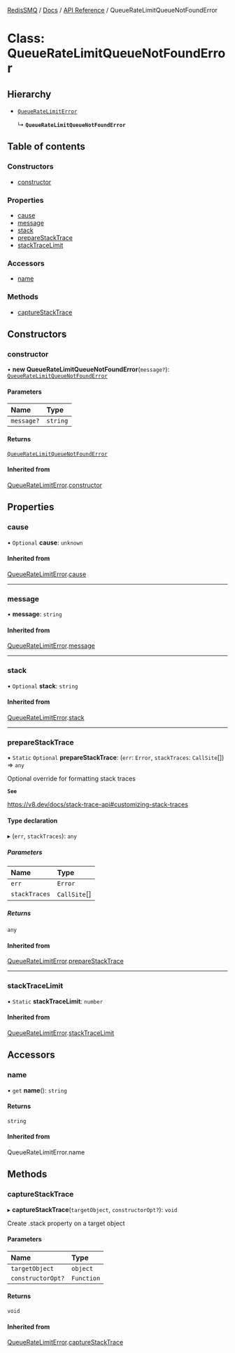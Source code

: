 [RedisSMQ](../../../README.md) / [Docs](../../README.md) / [API Reference](../README.md) / QueueRateLimitQueueNotFoundError

# Class: QueueRateLimitQueueNotFoundError

## Hierarchy

- [`QueueRateLimitError`](QueueRateLimitError.md)

  ↳ **`QueueRateLimitQueueNotFoundError`**

## Table of contents

### Constructors

- [constructor](QueueRateLimitQueueNotFoundError.md#constructor)

### Properties

- [cause](QueueRateLimitQueueNotFoundError.md#cause)
- [message](QueueRateLimitQueueNotFoundError.md#message)
- [stack](QueueRateLimitQueueNotFoundError.md#stack)
- [prepareStackTrace](QueueRateLimitQueueNotFoundError.md#preparestacktrace)
- [stackTraceLimit](QueueRateLimitQueueNotFoundError.md#stacktracelimit)

### Accessors

- [name](QueueRateLimitQueueNotFoundError.md#name)

### Methods

- [captureStackTrace](QueueRateLimitQueueNotFoundError.md#capturestacktrace)

## Constructors

### constructor

• **new QueueRateLimitQueueNotFoundError**(`message?`): [`QueueRateLimitQueueNotFoundError`](QueueRateLimitQueueNotFoundError.md)

#### Parameters

| Name | Type |
| :------ | :------ |
| `message?` | `string` |

#### Returns

[`QueueRateLimitQueueNotFoundError`](QueueRateLimitQueueNotFoundError.md)

#### Inherited from

[QueueRateLimitError](QueueRateLimitError.md).[constructor](QueueRateLimitError.md#constructor)

## Properties

### cause

• `Optional` **cause**: `unknown`

#### Inherited from

[QueueRateLimitError](QueueRateLimitError.md).[cause](QueueRateLimitError.md#cause)

___

### message

• **message**: `string`

#### Inherited from

[QueueRateLimitError](QueueRateLimitError.md).[message](QueueRateLimitError.md#message)

___

### stack

• `Optional` **stack**: `string`

#### Inherited from

[QueueRateLimitError](QueueRateLimitError.md).[stack](QueueRateLimitError.md#stack)

___

### prepareStackTrace

▪ `Static` `Optional` **prepareStackTrace**: (`err`: `Error`, `stackTraces`: `CallSite`[]) => `any`

Optional override for formatting stack traces

**`See`**

https://v8.dev/docs/stack-trace-api#customizing-stack-traces

#### Type declaration

▸ (`err`, `stackTraces`): `any`

##### Parameters

| Name | Type |
| :------ | :------ |
| `err` | `Error` |
| `stackTraces` | `CallSite`[] |

##### Returns

`any`

#### Inherited from

[QueueRateLimitError](QueueRateLimitError.md).[prepareStackTrace](QueueRateLimitError.md#preparestacktrace)

___

### stackTraceLimit

▪ `Static` **stackTraceLimit**: `number`

#### Inherited from

[QueueRateLimitError](QueueRateLimitError.md).[stackTraceLimit](QueueRateLimitError.md#stacktracelimit)

## Accessors

### name

• `get` **name**(): `string`

#### Returns

`string`

#### Inherited from

QueueRateLimitError.name

## Methods

### captureStackTrace

▸ **captureStackTrace**(`targetObject`, `constructorOpt?`): `void`

Create .stack property on a target object

#### Parameters

| Name | Type |
| :------ | :------ |
| `targetObject` | `object` |
| `constructorOpt?` | `Function` |

#### Returns

`void`

#### Inherited from

[QueueRateLimitError](QueueRateLimitError.md).[captureStackTrace](QueueRateLimitError.md#capturestacktrace)
